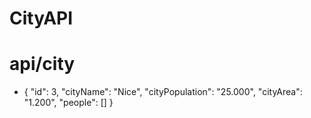 # CityAPI

# api/city


-   {
        "id": 3,
        "cityName": "Nice",
        "cityPopulation": "25.000",
        "cityArea": "1.200",
        "people": []
    }
